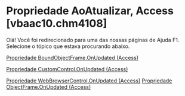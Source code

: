 
# Propriedade AoAtualizar, Access [vbaac10.chm4108]

Olá! Você foi redirecionado para uma das nossas páginas de Ajuda F1. Selecione o tópico que estava procurando abaixo.

[Propriedade BoundObjectFrame.OnUpdated (Access)](http://msdn.microsoft.com/library/1af7adce-8d59-d8ac-cd3a-102266e55618%28Office.15%29.aspx)

[Propriedade CustomControl.OnUpdated (Access)](http://msdn.microsoft.com/library/6cd30c42-d645-6ca8-5c9e-7a5951283fd9%28Office.15%29.aspx)

[Propriedade WebBrowserControl.OnUpdated (Access)](http://msdn.microsoft.com/library/81b6208e-4034-41ba-8694-c75f0155d562%28Office.15%29.aspx)
[Propriedade ObjectFrame.OnUpdated (Access)](http://msdn.microsoft.com/library/d2239f45-959b-beb7-fe9e-c9a9a257dd4b%28Office.15%29.aspx)
